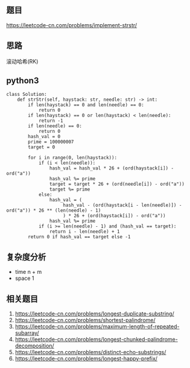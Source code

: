 ## 题目
https://leetcode-cn.com/problems/implement-strstr/

## 思路
滚动哈希(RK)

## python3
```python3
class Solution:
    def strStr(self, haystack: str, needle: str) -> int:
        if len(haystack) == 0 and len(needle) == 0:
            return 0
        if len(haystack) == 0 or len(haystack) < len(needle):
            return -1
        if len(needle) == 0:
            return 0
        hash_val = 0
        prime = 100000007
        target = 0
        
        for i in range(0, len(haystack)):
            if (i < len(needle)):
                hash_val = hash_val * 26 + (ord(haystack[i]) - ord("a"))
                hash_val %= prime
                target = target * 26 + (ord(needle[i]) - ord("a"))
                target %= prime
            else:
                hash_val = (
                     hash_val - (ord(haystack[i - len(needle)]) - ord("a")) * 26 ** (len(needle) - 1)
                     ) * 26 + (ord(haystack[i]) - ord("a"))
                hash_val %= prime
            if (i >= len(needle) - 1) and (hash_val == target):
                return i - len(needle) + 1
        return 0 if hash_val == target else -1
```

## 复杂度分析
* time n + m
* space 1

## 相关题目
1. https://leetcode-cn.com/problems/longest-duplicate-substring/
2. https://leetcode-cn.com/problems/shortest-palindrome/
3. https://leetcode-cn.com/problems/maximum-length-of-repeated-subarray/
4. https://leetcode-cn.com/problems/longest-chunked-palindrome-decomposition/
5. https://leetcode-cn.com/problems/distinct-echo-substrings/
6. https://leetcode-cn.com/problems/longest-happy-prefix/
